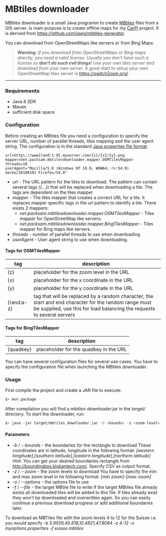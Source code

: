 MBtiles downloader
===================

MBtiles downloader is a small Java programm to create [MBtiles](http://wiki.openstreetmap.org/wiki/MBTiles) files from a GIS server. Is main purpose is to create offline maps for my [CarPi](https://github.com/dan-osterrath/CarPi) project. It is derived from https://github.com/jawg/mbtiles-generator.

You can download from OpenStreetMaps like servers or from Bing Maps.
> **Warning:** *If you download from OpenStreetMaps or Bing maps directly, you need a valid license. Usually you don't have such a license so **don't do such evil things**! Use your own tiles server and download from your own server.*
A good start to setup your own OpenStreetMap tiles server is https://switch2osm.org/.

----------

### Requirements
* Java 8 SDK
* Maven
* sufficient disk space

### Configuration
Before creating an MBtiles file you need a configuration to specify the server URL, number of parallel threads, tiles mapping and the user agent string.
The configuration is in the standard [Java properties file format](https://en.wikipedia.org/wiki/.properties).
```properties
url=http\://www{rand:1-9}.myserver.com/{z}/{x}/{y}.png
mapper=net.packsam.mbtilesdownloader.mapper.OSMTilesMapper
threads=10
userAgent="Mozilla/5.0 (Windows NT 10.0; WOW64; rv:54.0) Gecko/20100101 Firefox/54.0"
```
* *url* - The URL pattern for the tiles to download. The pattern can contain several tags (*{...}*) that will be replaced when downloading a tile. The tags are dependent on the tiles mapper.
* *mapper* - The tiles mapper that creates a correct URL for a tile. It replaces mapper specific tags in the url pattern to identify a tile.
There exists 2 mappers:
  * *net.packsam.mbtilesdownloader.mapper.OSMTilesMapper* - Tiles mapper for OpenStreetMap like servers. 
  * *net.packsam.mbtilesdownloader.mapper.BingTilesMapper* - Tiles mapper for Bing maps like servers.
* *threads* - number of parallel threads to use when downloading
* *userAgent* - User agent string to use when downloading.

#### Tags for OSMTilesMapper
| tag | description                                 |
| --- | ------------------------------------------- |
| {z} | placeholder for the zoom level in the URL   |
| {x} | placeholder for the x coordinate in the URL |
| {y} | placeholder for the y coordinate in the URL |
| {rand:a-z} | tag that will be replaced by a random character, the start and end character for the random range must be supplied, use this for load balancing the requests to several servers |

#### Tags for BingTilesMapper
| tag       | description                            |
| --------- | -------------------------------------- |
| {quadkey} | placeholder for the quadkey in the URL |

You can have several configuration files for several use cases. You have to specify the configuration file when launching the MBtiles downloader.

### Usage
First compile the project and create a JAR file to execute.
```sh
$> mvn package
```

After compilation you will find a *mbtiles-downloader.jar* in the *target/* directory. To start the downloader, run:
```sh
$> java -jar target/mbtiles_downloader.jar -b <bounds> -z <zoom-level> -o <options file> -f <target file>
```

#### Parameters
* *-b* / *--bounds* - the boundaries for the rectangle to download
These coordinates are in latitude, longitude in the following format: *[western longitude],[southern latitude],[eastern longitude],[northern latitude]*
Hint: You can get your desired boundaries rectangle from http://boundingbox.klokantech.com/. Specify CSV as output format.
* *-z* / *--zoom* - the zoom levels to download
You have to specify the min and max zoom level in he following format: *[min zoom]-[max-zoom]*
* *-o* / *--options* - the options file to use
* *-f* / *--file* - the target MBtile file to write
If the target MBtiles file already exists all downloaded tiles will be added to this file. If tiles already exist they won't be downloaded and overwritten again. So you can easily continue a previous download progress or add additional boundaries later. 

To download an MBTiles file with the zoom levels 4 to 12 for the Suisse i.e. you would specify *-b 5.9559,45.818,10.4921,47.8084 -z 4-12 -o myoptions.properties -f suisse.mbtiles*
